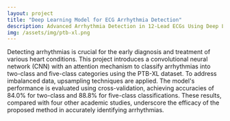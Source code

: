 ```yaml
---
layout: project
title: "Deep Learning Model for ECG Arrhythmia Detection"
description: Advanced Arrhythmia Detection in 12-Lead ECGs Using Deep Learning on the PTB-XL Dataset. 
img: /assets/img/ptb-xl.png
---
```




Detecting arrhythmias is crucial for the early diagnosis and treatment of various heart conditions. This project introduces a convolutional neural network (CNN) with an attention mechanism to classify arrhythmias into two-class and five-class categories using the PTB-XL dataset. To address imbalanced data, upsampling techniques are applied. The model's performance is evaluated using cross-validation, achieving accuracies of 84.0% for two-class and 88.8% for five-class classifications. These results, compared with four other academic studies, underscore the efficacy of the proposed method in accurately identifying arrhythmias.






